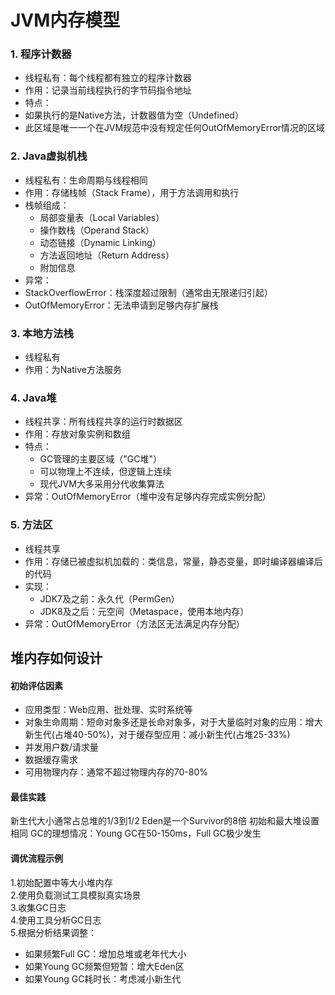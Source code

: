 # JVM内存模型
### 1. 程序计数器
- 线程私有：每个线程都有独立的程序计数器
- 作用：记录当前线程执行的字节码指令地址
- 特点：
- 如果执行的是Native方法，计数器值为空（Undefined）
- 此区域是唯一一个在JVM规范中没有规定任何OutOfMemoryError情况的区域
### 2. Java虚拟机栈
- 线程私有：生命周期与线程相同
- 作用：存储栈帧（Stack Frame），用于方法调用和执行
- 栈帧组成：
  - 局部变量表（Local Variables）
  - 操作数栈（Operand Stack）
  - 动态链接（Dynamic Linking）
  - 方法返回地址（Return Address）
  - 附加信息
- 异常：
- StackOverflowError：栈深度超过限制（通常由无限递归引起）
- OutOfMemoryError：无法申请到足够内存扩展栈
### 3. 本地方法栈
- 线程私有
- 作用：为Native方法服务
### 4. Java堆
- 线程共享：所有线程共享的运行时数据区
- 作用：存放对象实例和数组
- 特点：
  - GC管理的主要区域（"GC堆"）
  - 可以物理上不连续，但逻辑上连续
  - 现代JVM大多采用分代收集算法
- 异常：OutOfMemoryError（堆中没有足够内存完成实例分配）
### 5. 方法区
- 线程共享
- 作用：存储已被虚拟机加载的：类信息，常量，静态变量，即时编译器编译后的代码
- 实现：
  - JDK7及之前：永久代（PermGen）
  - JDK8及之后：元空间（Metaspace，使用本地内存）
- 异常：OutOfMemoryError（方法区无法满足内存分配）

## 堆内存如何设计
#### 初始评估因素
- 应用类型：Web应用、批处理、实时系统等
- 对象生命周期：短命对象多还是长命对象多，对于大量临时对象的应用：增大新生代(占堆40-50%)，对于缓存型应用：减小新生代(占堆25-33%)
- 并发用户数/请求量
- 数据缓存需求
- 可用物理内存：通常不超过物理内存的70-80%
#### 最佳实践
  新生代大小通常占总堆的1/3到1/2
  Eden是一个Survivor的8倍
  初始和最大堆设置相同
  GC的理想情况：Young GC在50-150ms，Full GC极少发生
#### 调优流程示例
  1.初始配置中等大小堆内存  
  2.使用负载测试工具模拟真实场景  
  3.收集GC日志  
  4.使用工具分析GC日志  
  5.根据分析结果调整：
- 如果频繁Full GC：增加总堆或老年代大小
- 如果Young GC频繁但短暂：增大Eden区
- 如果Young GC耗时长：考虑减小新生代
